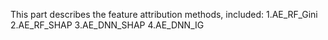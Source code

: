 This part describes the feature attribution methods, included:
  1.AE_RF_Gini
  2.AE_RF_SHAP
  3.AE_DNN_SHAP
  4.AE_DNN_IG
